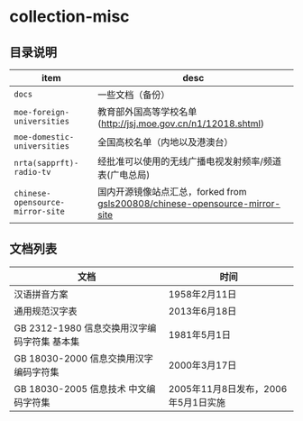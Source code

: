 # collection-misc

## 目录说明
| item | desc |
| ---- | ---- |
| `docs` | 一些文档（备份）|
| `moe-foreign-universities` | 教育部外国高等学校名单(http://jsj.moe.gov.cn/n1/12018.shtml) |
| `moe-domestic-universities` | 全国高校名单（内地以及港澳台） |
| `nrta(sapprft)-radio-tv` | 经批准可以使用的无线广播电视发射频率/频道表(广电总局) |
| `chinese-opensource-mirror-site` | 国内开源镜像站点汇总，forked from [gsls200808/chinese-opensource-mirror-site](https://gitee.com/gsls200808/chinese-opensource-mirror-site) | 

## 文档列表
| 文档 | 时间 |
| ---- | ---- |
| 汉语拼音方案 | 1958年2月11日 |
| 通用规范汉字表 | 2013年6月18日 | 
| GB 2312-1980 信息交换用汉字编码字符集 基本集 | 1981年5月1日 |
| GB 18030-2000 信息交换用汉字编码字符集 | 2000年3月17日 |
| GB 18030-2005 信息技术 中文编码字符集 | 2005年11月8日发布，2006年5月1日实施 |
